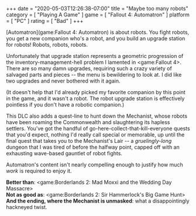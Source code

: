 +++
date = "2020-05-03T12:26:38-07:00"
title = "Maybe too many robots"
category = [ "Playing A Game" ]
game = [ "Fallout 4: Automatron" ]
platform = [ "PC" ]
rating = [ "Bad" ]
+++

[Automatron](game:Fallout 4: Automatron) is about robots.  You fight robots, you get a new companion who's a robot, and you build an upgrade station for robots! Robots, robots, robots.

Unfortunately that upgrade station represents a geometric progression of the inventory-management-hell problem I lamented in <game:Fallout 4>.  There are so many damn upgrades, requiring such a crazy variety of salvaged parts and pieces -- the menu is bewildering to look at.  I did like two upgrades and never bothered with it again.

(It doesn't help that I'd already picked my favorite companion by this point in the game, and it wasn't a robot.  The robot upgrade station is effectively pointless if you don't have a robotic companion.)

This DLC also adds a quest-line to hunt down the Mechanist, whose robots have been roaming the Commonwealth and slaughtering its hapless settlers.  You've got the handful of go-here-collect-that-kill-everyone quests that you'd expect, nothing I'd really call special or memorable, up until the final quest that takes you to the Mechanist's Lair -- a <i>gruelingly-long</i> dungeon that I was tired of before the halfway point, capped off with an exhausting wave-based gauntlet of robot fights.

Automatron's content isn't nearly compelling enough to justify how much <i>work</i> is required to enjoy it.

<b>Better than</b>: <game:Borderlands 2: Mad Moxxi and the Wedding Day Massacre>  
<b>Not as good as</b>: <game:Borderlands 2: Sir Hammerlock's Big Game Hunt>  
<b>And the ending, where the Mechanist is unmasked</b>: what a disappointingly hackneyed twist.
